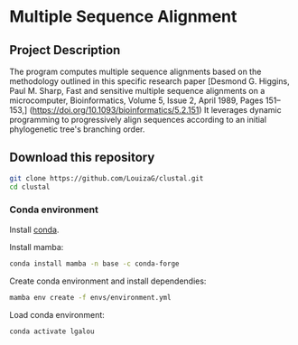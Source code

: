 # Multiple Sequence Alignment


## Project Description

The program computes multiple sequence alignments based on the methodology outlined in this specific research paper [Desmond G. Higgins, Paul M. Sharp, Fast and sensitive multiple sequence alignments on a microcomputer, Bioinformatics, Volume 5, Issue 2, April 1989, Pages 151–153,] (https://doi.org/10.1093/bioinformatics/5.2.151)
It leverages dynamic programming to progressively align sequences according to an initial phylogenetic tree's branching order. 

## Download this repository

```bash
git clone https://github.com/LouizaG/clustal.git
cd clustal
```
### Conda environment

Install [conda](https://docs.conda.io/en/latest/miniconda.html).

Install mamba:

```bash
conda install mamba -n base -c conda-forge
```

Create conda environment and install dependendies:

```bash
mamba env create -f envs/environment.yml
```

Load conda environment:

```bash
conda activate lgalou
```

